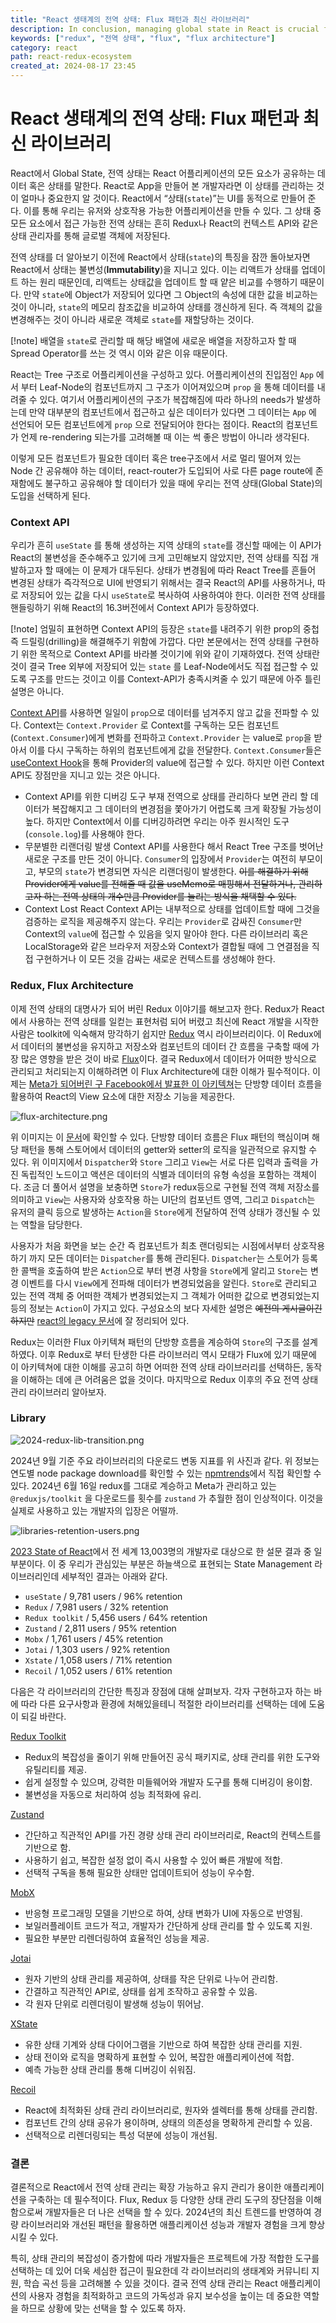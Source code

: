 ```yaml
---
title: "React 생태계의 전역 상태: Flux 패턴과 최신 라이브러리"
description: In conclusion, managing global state in React is crucial for building scalable and maintainable applications. As we navigate the diverse landscape of state management tools like Flux, Redux, and others, understanding their strengths and weaknesses will empower developers to make informed choices. Embracing the latest trends in 2024, such as lightweight libraries and improved patterns, can significantly enhance application performance and developer experience. Ultimately, the right state management solution will depend on the specific needs of your project, making it essential to evaluate each option carefully.
keywords: ["redux", "전역 상태", "flux", "flux architecture"]
category: react
path: react-redux-ecosystem
created_at: 2024-08-17 23:45
---
```


# React 생태계의 전역 상태: Flux 패턴과 최신 라이브러리

React에서 Global State, 전역 상태는 React 어플리케이션의 모든 요소가 공유하는 데이터 혹은 상태를 말한다. React로 App을 만들어 본 개발자라면 이 상태를 관리하는 것이 얼마나 중요한지 알 것이다. React에서 “상태(`state`)”는 UI를 동적으로 만들어 준다. 이를 통해 우리는 유저와 상호작용 가능한 어플리케이션을 만들 수 있다. 그 상태 중 모든 요소에서 접근 가능한 전역 상태는 흔히 Redux나 React의 컨텍스트 API와 같은 상태 관리자를 통해 글로벌 객체에 저장된다.

전역 상태를 더 알아보기 이전에 React에서 상태(`state`)의 특징을 잠깐 돌아보자면 React에서 상태는 불변성(**Immutability**)을 지니고 있다. 이는 리액트가 상태를 업데이트 하는 원리 때문인데, 리액트는 상태값을 업데이트 할 때 얕은 비교를 수행하기 때문이다. 만약 `state`에 Object가 저장되어 있다면 그 Object의 속성에 대한 값을 비교하는 것이 아니라, `state`의 메모리 참조값을 비교하여 상태를 갱신하게 된다. 즉 객체의 값을 변경해주는 것이 아니라 새로운 객체로 `state`를 재할당하는 것이다.

[!note] 배열을 `state`로 관리할 때 해당 배열에 새로운 배열을 저장하고자 할 때 Spread Operator를 쓰는 것 역시 이와 같은 이유 때문이다.

React는 Tree 구조로 어플리케이션을 구성하고 있다. 어플리케이션의 진입점인 `App` 에서 부터 Leaf-Node의 컴포넌트까지 그 구조가 이어져있으며 `prop` 을 통해 데이터를 내려줄 수 있다. 여기서 어플리케이션의 구조가 복잡해짐에 따라 하나의 needs가 발생하는데 만약 대부분의 컴포넌트에서 접근하고 싶은 데이터가 있다면 그 데이터는 `App` 에 선언되어 모든 컴포넌트에게 `prop` 으로 전달되어야 한다는 점이다. React의 컴포넌트가 언제 re-rendering 되는가를 고려해볼 때 이는 썩 좋은 방법이 아니라 생각된다.

이렇게 모든 컴포넌트가 필요한 데이터 혹은 tree구조에서 서로 멀리 떨어져 있는 Node 간 공유해야 하는 데이터, react-router가 도입되어 사로 다른 page route에 존재함에도 불구하고 공유해야 할 데이터가 있을 때에 우리는 전역 상태(Global State)의 도입을 선택하게 된다.

### Context API

우리가 흔히 `useState` 를 통해 생성하는 지역 상태의 `state`를 갱신할 때에는 이 API가 React의 불변성을 준수해주고 있기에 크게 고민해보지 않았지만, 전역 상태를 직접 개발하고자 할 때에는 이 문제가 대두된다. 상태가 변경됨에 따라 React Tree를 흔들어 변경된 상태가 즉각적으로 UI에 반영되기 위해서는 결국 React의 API를 사용하거나, 따로 저장되어 있는 값을 다시 `useState`로 복사하여 사용하여야 한다. 이러한 전역 상태를 핸들링하기 위해 React의 16.3버전에서 Context API가 등장하였다.

[!note] 엄밀히 표현하면 Context API의 등장은 `state`를 내려주기 위한 prop의 중첩 즉 드릴링(drilling)을 해결해주기 위함에 가깝다. 다만 본문에서는 전역 상태를 구현하기 위한 목적으로 Context API를 바라볼 것이기에 위와 같이 기재하였다. 전역 상태란 것이 결국 Tree 외부에 저장되어 있는 `state` 를 Leaf-Node에서도 직접 접근할 수 있도록 구조를 만드는 것이고 이를 Context-API가 충족시켜줄 수 있기 때문에 아주 틀린 설명은 아니다.

[Context API](https://react.dev/learn/passing-data-deeply-with-context)를 사용하면 일일이 `prop`으로 데이터를 넘겨주지 않고 값을 전파할 수 있다. Context는 `Context.Provider` 로 Context를 구독하는 모든 컴포넌트(`Context.Consumer`)에게 변화를 전파하고 `Context.Provider` 는 value로 `prop`을 받아서 이를 다시 구독하는 하위의 컴포넌트에게 값을 전달한다. `Context.Consumer`들은 [useContext Hook](https://react.dev/reference/react/useContext)을 통해 Provider의 value에 접근할 수 있다. 하지만 이런 Context API도 장점만을 지니고 있는 것은 아니다.

- Context API를 위한 디버깅 도구 부재
  전역으로 상태를 관리하다 보면 관리 할 데이터가 복잡해지고 그 데이터의 변경점을 쫓아가기 어렵도록 크게 확장될 가능성이 높다. 하지만 Context에서 이를 디버깅하려면 우리는 아주 원시적인 도구(`console.log`)를 사용해야 한다.
- 무분별한 리랜더링 발생
  Context API를 사용한다 해서 React Tree 구조를 벗어난 새로운 구조를 만든 것이 아니다. `Consumer`의 입장에서 `Provider`는 여전히 부모이고, 부모의 `state`가 변경되면 자식은 리랜더링이 발생한다. ~~이를 해결하기 위해 Provider에게 value를 전해줄 때 값을 useMemo로 매핑해서 전달하거나, 관리하고자 하는 전역 상태의 개수만큼 Provider를 늘리는 방식을 채택할 수 있다.~~
- Context Lost
  React Context API는 내부적으로 상태를 업데이트할 때에 그것을 검증하는 로직을 제공해주지 않는다. 우리는 `Provider`로 감싸진 `Consumer`만 Context의 `value`에 접근할 수 있음을 잊지 말아야 한다. 다른 라이브러리 혹은 LocalStorage와 같은 브라우저 저장소와 Context가 결합될 때에 그 연결점을 직접 구현하거나 이 모든 것을 감싸는 새로운 컨텍스트를 생성해야 한다.

### Redux, Flux Architecture

이제 전역 상태의 대명사가 되어 버린 Redux 이야기를 해보고자 한다. Redux가 React에서 사용하는 전역 상태를 일컫는 표현처럼 되어 버렸고 최신에 React 개발을 시작한 사람은 toolkit에 익숙해져 망각하기 쉽지만 [Redux](https://github.com/reduxjs/redux) 역시 라이브러리이다. 이 Redux에서 데이터의 불변성을 유지하고 저장소와 컴포넌트의 데이터 간 흐름을 구축할 때에 가장 많은 영향을 받은 것이 바로 [Flux](https://github.com/facebookarchive/flux)이다. 결국 Redux에서 데이터가 어떠한 방식으로 관리되고 처리되는지 이해하려면 이 Flux Architecture에 대한 이해가 필수적이다. 이제는 [Meta가 되어버린 구 Facebook에서 발표한 이 아키텍쳐](https://www.youtube.com/watch?v=nYkdrAPrdcw&list=PLb0IAmt7-GS188xDYE-u1ShQmFFGbrk0v&t=621s)는 단방향 데이터 흐름을 활용하여 React의 View 요소에 대한 저장소 기능을 제공한다.

![flux-architecture.png](image/react-redux-ecosystem//flux-architecture.png)

위 이미지는 이 [문서](https://facebookarchive.github.io/flux/docs/in-depth-overview/)에 확인할 수 있다. 단방향 데이터 흐름은 Flux 패턴의 핵심이며 해당 패턴을 통해 스토어에서 데이터의 getter와 setter의 로직을 일관적으로 유지할 수 있다. 위 이미지에서 `Dispatcher`와 `Store` 그리고 `View`는 서로 다른 입력과 출력을 가진 독립적인 노드이고 액션은 데이터의 식별과 데이터의 유형 속성을 포함하는 객체이다. 조금 더 풀어서 설명을 보충하면 `Store`가 redux등으로 구현될 전역 객체 저장소를 의미하고 `View`는 사용자와 상호작용 하는 UI단의 컴포넌트 영역, 그리고 `Dispatch`는 유저의 클릭 등으로 발생하는 `Action`을 `Store`에게 전달하여 전역 상태가 갱신될 수 있는 역할을 담당한다.

사용자가 처음 화면을 보는 순간 즉 컴포넌트가 최초 랜더링되는 시점에서부터 상호작용하기 까지 모든 데이터는 `Dispatcher`를 통해 관리된다. `Dispatcher`는 스토어가 등록한 콜백을 호출하여 받은 `Action`으로 부터 변경 사항을 `Store`에게 알리고 `Store`는 변경 이벤트를 다시 `View`에게 전파해 데이터가 변경되었음을 알린다. `Store`로 관리되고 있는 전역 객체 중 어떠한 객체가 변경되었는지 그 객체가 어떠한 값으로 변경되었는지 등의 정보는 `Action`이 가지고 있다. 구성요소의 보다 자세한 설명은 ~~예전의 게시글이긴 하지만~~ [react의 legacy 문서](https://legacy.reactjs.org/blog/2014/07/30/flux-actions-and-the-dispatcher.html)에 잘 정리되어 있다.

Redux는 이러한 Flux 아키텍쳐 패턴의 단방향 흐름을 계승하여 `Store`의 구조를 설계하였다. 이후 Redux로 부터 탄생한 다른 라이브러리 역시 모태가 Flux에 있기 때문에 이 아키텍쳐에 대한 이해를 공고히 하면 어떠한 전역 상태 라이브러리를 선택하든, 동작을 이해하는 데에 큰 어려움은 없을 것이다. 마지막으로 Redux 이후의 주요 전역 상태 관리 라이브러리 알아보자.

### Library

![2024-redux-lib-transition.png](image/react-redux-ecosystem/2024-redux-lib-transition.png)

2024년 9월 기준 주요 라이브러리의 다운로드 변동 지표를 위 사진과 같다. 위 정보는 연도별 node package download를 확인할 수 있는 [npmtrends](https://npmtrends.com/)에서 직접 확인할 수 있다. 2024년 6월 16일 redux를 그대로 계승하고 Meta가 관리하고 있는 `@reduxjs/toolkit` 을 다운로드를 횟수를 `zustand` 가 추월한 점이 인상적이다. 이것을 실제로 사용하고 있는 개발자의 입장은 어떨까.

![libraries-retention-users.png](image/react-redux-ecosystem/libraries-retention-users.png)

[2023 State of React](https://2023.stateofreact.com/en-US)에서 전 세계 13,003명의 개발자로 대상으로 한 설문 결과 중 일부분이다. 이 중 우리가 관심있는 부분은 하늘색으로 표현되는 State Management 라이브러리인데 세부적인 결과는 아래와 같다.

- `useState` / 9,781 users / 96% retention
- `Redux` / 7,981 users / 32% retention
- `Redux toolkit` / 5,456 users / 64% retention
- `Zustand` / 2,811 users / 95% retention
- `Mobx` / 1,761 users / 45% retention
- `Jotai` / 1,303 users / 92% retention
- `Xstate` / 1,058 users / 71% retention
- `Recoil` / 1,052 users / 61% retention

다음은 각 라이브러리의 간단한 특징과 장점에 대해 살펴보자. 각자 구현하고자 하는 바에 따라 다른 요구사항과 환경에 처해있을테니 적절한 라이브러리를 선택하는 데에 도움이 되길 바란다.

[Redux Toolkit](https://redux-toolkit.js.org/)

- Redux의 복잡성을 줄이기 위해 만들어진 공식 패키지로, 상태 관리를 위한 도구와 유틸리티를 제공.
- 쉽게 설정할 수 있으며, 강력한 미들웨어와 개발자 도구를 통해 디버깅이 용이함.
- 불변성을 자동으로 처리하여 성능 최적화에 유리.

[Zustand](https://github.com/pmndrs/zustand)

- 간단하고 직관적인 API를 가진 경량 상태 관리 라이브러리로, React의 컨텍스트를 기반으로 함.
- 사용하기 쉽고, 복잡한 설정 없이 즉시 사용할 수 있어 빠른 개발에 적합.
- 선택적 구독을 통해 필요한 상태만 업데이트되어 성능이 우수함.

[MobX](https://mobx.js.org/README.html)

- 반응형 프로그래밍 모델을 기반으로 하여, 상태 변화가 UI에 자동으로 반영됨.
- 보일러플레이트 코드가 적고, 개발자가 간단하게 상태 관리를 할 수 있도록 지원.
- 필요한 부분만 리렌더링하여 효율적인 성능을 제공.

[Jotai](https://github.com/pmndrs/jotai)

- 원자 기반의 상태 관리를 제공하여, 상태를 작은 단위로 나누어 관리함.
- 간결하고 직관적인 API로, 상태를 쉽게 조작하고 공유할 수 있음.
- 각 원자 단위로 리렌더링이 발생해 성능이 뛰어남.

[XState](https://github.com/statelyai/xstate/tree/main/packages/core#readme)

- 유한 상태 기계와 상태 다이어그램을 기반으로 하여 복잡한 상태 관리를 지원.
- 상태 전이와 로직을 명확하게 표현할 수 있어, 복잡한 애플리케이션에 적합.
- 예측 가능한 상태 관리를 통해 디버깅이 쉬워짐.

[Recoil](https://github.com/facebookexperimental/Recoil#readme)

- React에 최적화된 상태 관리 라이브러리로, 원자와 셀렉터를 통해 상태를 관리함.
- 컴포넌트 간의 상태 공유가 용이하며, 상태의 의존성을 명확하게 관리할 수 있음.
- 선택적으로 리렌더링되는 특성 덕분에 성능이 개선됨.

### 결론

결론적으로 React에서 전역 상태 관리는 확장 가능하고 유지 관리가 용이한 애플리케이션을 구축하는 데 필수적이다. Flux, Redux 등 다양한 상태 관리 도구의 장단점을 이해함으로써 개발자들은 더 나은 선택을 할 수 있다. 2024년의 최신 트렌드를 반영하여 경량 라이브러리와 개선된 패턴을 활용하면 애플리케이션 성능과 개발자 경험을 크게 향상시킬 수 있다.

특히, 상태 관리의 복잡성이 증가함에 따라 개발자들은 프로젝트에 가장 적합한 도구를 선택하는 데 있어 더욱 세심한 접근이 필요한데 각 라이브러리의 생태계와 커뮤니티 지원, 학습 곡선 등을 고려해볼 수 있을 것이다. 결국 전역 상태 관리는 React 애플리케이션의 사용자 경험을 최적화하고 코드의 가독성과 유지 보수성을 높이는 데 중요한 역할을 하므로 상황에 맞는 선택을 할 수 있도록 하자.
